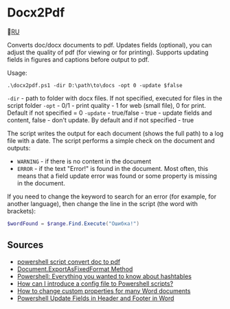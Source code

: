 # Docx2Pdf

📜[RU](README.md)  

Converts doc/docx documents to pdf. Updates fields (optional), you can adjust the quality of pdf (for viewing or for printing). Supports updating fields in figures and captions before output to pdf.

Usage:

```console
.\docx2pdf.ps1 -dir D:\path\to\docs -opt 0 -update $false
```

`-dir` - path to folder with docx files. If not specified, executed for files in the script folder
`-opt` - 0/1 - print quality - 1 for web (small file), 0 for print. Default if not specified = 0
`-update` - true/false - true - update fields and content, false - don't update. By default and if not specified - true 

The script writes the output for each document (shows the full path) to a log file with a date. The script performs a simple check on the document and outputs:

- `WARNING` - if there is no content in the document
- `ERROR` - if the text "Error!" is found in the document. Most often, this means that a field update error was found or some property is missing in the document.

If you need to change the keyword to search for an error (for example, for another language), then change the line in the script (the word with brackets):

```powershell
$wordFound = $range.Find.Execute("Ошибка!")
```

## Sources

- [powershell script convert doc to pdf](https://social.technet.microsoft.com/Forums/ie/en-US/445b2429-e33c-4ce0-9d64-dd31422571bf/powershell-script-convert-doc-to-pdf?forum=winserverpowershell)
- [Document.ExportAsFixedFormat Method](https://docs.microsoft.com/en-us/previous-versions/office/developer/office-2007/bb256835(v=office.12))
- [Powershell: Everything you wanted to know about hashtables](https://powershellexplained.com/2016-11-06-powershell-hashtable-everything-you-wanted-to-know-about/)
- [How can I introduce a config file to Powershell scripts?](https://stackoverflow.com/a/13698982)
- [How to change custom properties for many Word documents](https://stackoverflow.com/a/35920682)
- [Powershell Update Fields in Header and Footer in Word](https://stackoverflow.com/questions/24887905/powershell-update-fields-in-header-and-footer-in-word)
